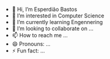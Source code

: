 - 👋 Hi, I’m Esperdião Bastos
- 👀 I’m interested in Computer Science
- 🌱 I’m currently learning Engennering
- 💞️ I’m looking to collaborate on ...
- 📫 How to reach me ...
- 😄 Pronouns: ...
- ⚡ Fun fact: ...

<!---
esperdiao02/esperdiao02 is a ✨ special ✨ repository because its `README.md` (this file) appears on your GitHub profile.
You can click the Preview link to take a look at your changes.
--->

